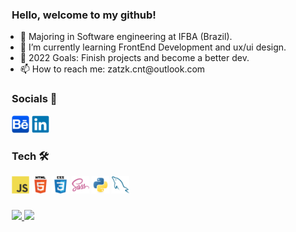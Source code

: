 <img align="left" width="10000" height="10" src ="https://i.imgur.com/mIOESEE.gif"/>
<img align="left" width="10" height="550" src ="https://i.imgur.com/mIOESEE.gif"/> <img align="right" width="10" height="550" src ="https://i.imgur.com/mIOESEE.gif"/>


<div align="right">
  
  <h3 align="left" marginLeft="50px"> Hello, welcome to my github! </h3>
  <ul align="left">
    <li> 🔭 Majoring in Software engineering at IFBA (Brazil). </li>
    <li> 🌱 I’m currently learning FrontEnd Development and ux/ui design. </li>
    <li> 💬 2022 Goals: Finish projects and become a better dev. </li>
    <li> 📫 How to reach me: zatzk.cnt@outlook.com </li>
  </ul>
</div>


### Socials 🍕 


<a href = "https://www.behance.net/zatzk"><img width="28px" src="https://github.com/devicons/devicon/blob/master/icons/behance/behance-original.svg" target="_blank"></a>
<a href="https://www.linkedin.com/in/zatzk/" target="_blank"><img width="28px" src="https://github.com/devicons/devicon/blob/master/icons/linkedin/linkedin-original.svg" target="_blank"></a>
  

<div>  
  
### Tech 🛠
  
  <div style="display: inline-block" style="color:DodgerBlue">
    <img align="justify" alt="zatzk-Js" width="28px" src="https://github.com/devicons/devicon/blob/master/icons/javascript/javascript-original.svg">
    <img align="justify" alt="zatzk-HTML" width="28px" src="https://github.com/devicons/devicon/blob/master/icons/html5/html5-original-wordmark.svg">
    <img align="justify" alt="zatzk-CSS" width="28px" src="https://github.com/devicons/devicon/blob/master/icons/css3/css3-original-wordmark.svg">
    <img align="justify" alt="zatzk-sasscss" width="28px" src="https://github.com/devicons/devicon/blob/master/icons/sass/sass-original.svg">
    <img align="justify" alt="zatzk-Python" width="28px" src="https://github.com/devicons/devicon/blob/master/icons/python/python-original.svg">
    <img align="justify" alt="zatzk-mysql" width="28px" src="https://github.com/devicons/devicon/blob/master/icons/mysql/mysql-original.svg">
  </div>
</div>

###

<div align="left">
  <a href="https://github.com/zatzk">
  <img height="140em" src="https://github-readme-stats.vercel.app/api?username=zatzk&show_icons=true&theme=midnight-purple&include_all_commits=true&count_private=true"/>
  <img height="140em" src="https://github-readme-stats.vercel.app/api/top-langs/?username=zatzk&layout=compact&langs_count=7&theme=midnight-purple"/>
</div>

<img align="left" width="10000" height="10" src ="https://i.imgur.com/mIOESEE.gif"/>
  
  
  <!--
##
 
![Snake animation](https://github.com/zatzk/zatzk/blob/output/github-contribution-grid-snake.svg)

 ##
 
 <img src="https://komarev.com/ghpvc/?username=zatzk&label=Profile%20views&color=ce9927&style=flat" alt="zatzk" /> </p>
-->
